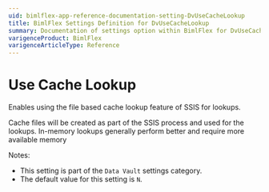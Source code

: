 ```yaml
---
uid: bimlflex-app-reference-documentation-setting-DvUseCacheLookup
title: BimlFlex Settings Definition for DvUseCacheLookup
summary: Documentation of settings option within BimlFlex for DvUseCacheLookup
varigenceProduct: BimlFlex
varigenceArticleType: Reference
---
```


# Use Cache Lookup

Enables using the file based cache lookup feature of SSIS for lookups.

Cache files will be created as part of the SSIS process and used for the lookups. In-memory lookups generally perform better and require more available memory

Notes:
* This setting is part of the `Data Vault` settings category.
 * The default value for this setting is `N`.